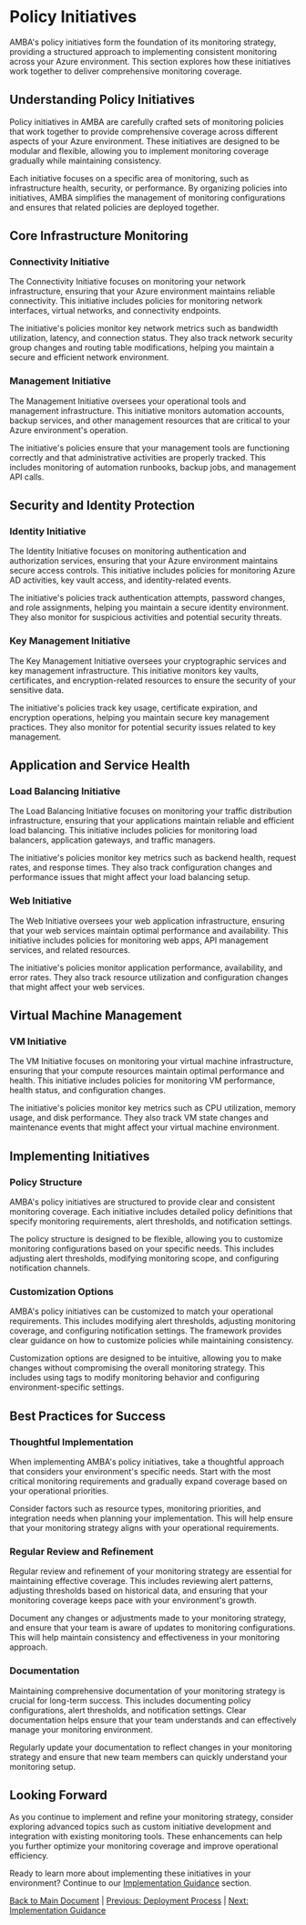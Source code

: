 # Policy Initiatives

AMBA's policy initiatives form the foundation of its monitoring strategy, providing a structured approach to implementing consistent monitoring across your Azure environment. This section explores how these initiatives work together to deliver comprehensive monitoring coverage.

## Understanding Policy Initiatives

Policy initiatives in AMBA are carefully crafted sets of monitoring policies that work together to provide comprehensive coverage across different aspects of your Azure environment. These initiatives are designed to be modular and flexible, allowing you to implement monitoring coverage gradually while maintaining consistency.

Each initiative focuses on a specific area of monitoring, such as infrastructure health, security, or performance. By organizing policies into initiatives, AMBA simplifies the management of monitoring configurations and ensures that related policies are deployed together.

## Core Infrastructure Monitoring

### Connectivity Initiative

The Connectivity Initiative focuses on monitoring your network infrastructure, ensuring that your Azure environment maintains reliable connectivity. This initiative includes policies for monitoring network interfaces, virtual networks, and connectivity endpoints.

The initiative's policies monitor key network metrics such as bandwidth utilization, latency, and connection status. They also track network security group changes and routing table modifications, helping you maintain a secure and efficient network environment.

### Management Initiative

The Management Initiative oversees your operational tools and management infrastructure. This initiative monitors automation accounts, backup services, and other management resources that are critical to your Azure environment's operation.

The initiative's policies ensure that your management tools are functioning correctly and that administrative activities are properly tracked. This includes monitoring of automation runbooks, backup jobs, and management API calls.

## Security and Identity Protection

### Identity Initiative

The Identity Initiative focuses on monitoring authentication and authorization services, ensuring that your Azure environment maintains secure access controls. This initiative includes policies for monitoring Azure AD activities, key vault access, and identity-related events.

The initiative's policies track authentication attempts, password changes, and role assignments, helping you maintain a secure identity environment. They also monitor for suspicious activities and potential security threats.

### Key Management Initiative

The Key Management Initiative oversees your cryptographic services and key management infrastructure. This initiative monitors key vaults, certificates, and encryption-related resources to ensure the security of your sensitive data.

The initiative's policies track key usage, certificate expiration, and encryption operations, helping you maintain secure key management practices. They also monitor for potential security issues related to key management.

## Application and Service Health

### Load Balancing Initiative

The Load Balancing Initiative focuses on monitoring your traffic distribution infrastructure, ensuring that your applications maintain reliable and efficient load balancing. This initiative includes policies for monitoring load balancers, application gateways, and traffic managers.

The initiative's policies monitor key metrics such as backend health, request rates, and response times. They also track configuration changes and performance issues that might affect your load balancing setup.

### Web Initiative

The Web Initiative oversees your web application infrastructure, ensuring that your web services maintain optimal performance and availability. This initiative includes policies for monitoring web apps, API management services, and related resources.

The initiative's policies monitor application performance, availability, and error rates. They also track resource utilization and configuration changes that might affect your web services.

## Virtual Machine Management

### VM Initiative

The VM Initiative focuses on monitoring your virtual machine infrastructure, ensuring that your compute resources maintain optimal performance and health. This initiative includes policies for monitoring VM performance, health status, and configuration changes.

The initiative's policies monitor key metrics such as CPU utilization, memory usage, and disk performance. They also track VM state changes and maintenance events that might affect your virtual machine environment.

## Implementing Initiatives

### Policy Structure

AMBA's policy initiatives are structured to provide clear and consistent monitoring coverage. Each initiative includes detailed policy definitions that specify monitoring requirements, alert thresholds, and notification settings.

The policy structure is designed to be flexible, allowing you to customize monitoring configurations based on your specific needs. This includes adjusting alert thresholds, modifying monitoring scope, and configuring notification channels.

### Customization Options

AMBA's policy initiatives can be customized to match your operational requirements. This includes modifying alert thresholds, adjusting monitoring coverage, and configuring notification settings. The framework provides clear guidance on how to customize policies while maintaining consistency.

Customization options are designed to be intuitive, allowing you to make changes without compromising the overall monitoring strategy. This includes using tags to modify monitoring behavior and configuring environment-specific settings.

## Best Practices for Success

### Thoughtful Implementation

When implementing AMBA's policy initiatives, take a thoughtful approach that considers your environment's specific needs. Start with the most critical monitoring requirements and gradually expand coverage based on your operational priorities.

Consider factors such as resource types, monitoring priorities, and integration needs when planning your implementation. This will help ensure that your monitoring strategy aligns with your operational requirements.

### Regular Review and Refinement

Regular review and refinement of your monitoring strategy are essential for maintaining effective coverage. This includes reviewing alert patterns, adjusting thresholds based on historical data, and ensuring that your monitoring coverage keeps pace with your environment's growth.

Document any changes or adjustments made to your monitoring strategy, and ensure that your team is aware of updates to monitoring configurations. This will help maintain consistency and effectiveness in your monitoring approach.

### Documentation

Maintaining comprehensive documentation of your monitoring strategy is crucial for long-term success. This includes documenting policy configurations, alert thresholds, and notification settings. Clear documentation helps ensure that your team understands and can effectively manage your monitoring environment.

Regularly update your documentation to reflect changes in your monitoring strategy and ensure that new team members can quickly understand your monitoring setup.

## Looking Forward

As you continue to implement and refine your monitoring strategy, consider exploring advanced topics such as custom initiative development and integration with existing monitoring tools. These enhancements can help you further optimize your monitoring coverage and improve operational efficiency.

Ready to learn more about implementing these initiatives in your environment? Continue to our [Implementation Guidance](06-Implementation-Guidance.md) section.

[Back to Main Document](../AMBA%20Design%20Document.md) | [Previous: Deployment Process](04-Deployment-Process.md) | [Next: Implementation Guidance](06-Implementation-Guidance.md) 